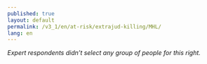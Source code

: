 ```yaml
---
published: true
layout: default
permalink: /v3_1/en/at-risk/extrajud-killing/MHL/
lang: en
---
```

_Expert respondents didn’t select any group of people for this right._
